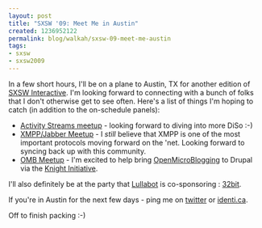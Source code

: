 ```yaml
--- 
layout: post
title: "SXSW '09: Meet Me in Austin"
created: 1236952122
permalink: blog/walkah/sxsw-09-meet-me-austin
tags: 
- sxsw
- sxsw2009
---
```

In a few short hours, I'll be on a plane to Austin, TX for another edition of [SXSW Interactive](http://sxsw.com/interactive). I'm looking forward to connecting with a bunch of folks that I don't otherwise get to see often. Here's a list of things I'm hoping to catch (in addition to the on-schedule panels):

 * [Activity Streams meetup](http://upcoming.yahoo.com/event/2126462/) - looking forward to diving into more DiSo :-)
 * [XMPP/Jabber Meetup](http://upcoming.yahoo.com/event/2122123/) - I *still* believe that XMPP is one of the most important protocols moving forward on the 'net. Looking forward to syncing back up with this community.
 * [OMB Meetup](http://controlyourself.ca/2009/03/11/control-yourself-at-sxsw/) - I'm excited to help bring [OpenMicroBlogging](http://openmicroblogging.org/) to Drupal via the [Knight Initiative](http://groups.drupal.org/node/14953).

I'll also definitely be at the party that [Lullabot](http://www.lullabot.com/) is co-sponsoring : [32bit](http://twitter.com/32bit).

If you're in Austin for the next few days - ping me on [twitter](http://twitter.com/walkah) or [identi.ca](http://identi.ca/walkah). 

Off to finish packing :-)
